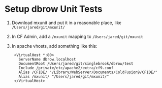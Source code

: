 Setup dbrow Unit Tests
================

1. Download mxunit and put it in a reasonable place, like `/Users/jared/git/mxunit/`
1. In CF Admin, add a `/mxunit` mapping to `/Users/jared/git/mxunit`
1. In apache vhosts, add something like this:    

        <VirtualHost *:80>
          ServerName dbrow.localhost
          DocumentRoot /Users/jared/git/singlebrook/dbrow/test
          Include /private/etc/apache2/extra/cf9.conf
          Alias /CFIDE/ "/Library/WebServer/Documents/ColdFusion9/CFIDE/"
          Alias /mxunit/ "/Users/jared/git/mxunit/"
        </VirtualHost>
